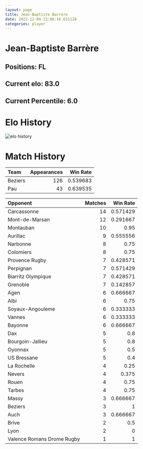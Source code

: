 ```yaml
---  
layout: page  
title: Jean-Baptiste Barrère  
date: 2022-12-09 13:06:16.631128  
categories: player  
---
```

# Jean-Baptiste Barrère

## Positions: FL

## Current elo: 83.0

## Current Percentile: 6.0

# Elo History


![elo history](history_Jean-BaptisteBarrère.png)
# Match History


| Team    |   Appearances |   Win Rate |
|:--------|--------------:|-----------:|
| Beziers |           126 |   0.539683 |
| Pau     |            43 |   0.639535 |

| Opponent                   |   Matches |   Win Rate |
|:---------------------------|----------:|-----------:|
| Carcassonne                |        14 |   0.571429 |
| Mont-de-Marsan             |        12 |   0.291667 |
| Montauban                  |        10 |   0.95     |
| Aurillac                   |         9 |   0.555556 |
| Narbonne                   |         8 |   0.75     |
| Colomiers                  |         8 |   0.75     |
| Provence Rugby             |         7 |   0.428571 |
| Perpignan                  |         7 |   0.571429 |
| Biarritz Olympique         |         7 |   0.428571 |
| Grenoble                   |         7 |   0.142857 |
| Agen                       |         6 |   0.666667 |
| Albi                       |         6 |   0.75     |
| Soyaux-Angouleme           |         6 |   0.333333 |
| Vannes                     |         6 |   0.333333 |
| Bayonne                    |         6 |   0.666667 |
| Dax                        |         5 |   0.8      |
| Bourgoin-Jallieu           |         5 |   0.8      |
| Oyonnax                    |         5 |   0.5      |
| US Bressane                |         5 |   0.4      |
| La Rochelle                |         4 |   0.25     |
| Nevers                     |         4 |   0.375    |
| Rouen                      |         4 |   0.75     |
| Tarbes                     |         4 |   0.75     |
| Massy                      |         3 |   0.666667 |
| Beziers                    |         3 |   1        |
| Auch                       |         3 |   0.666667 |
| Brive                      |         2 |   0.5      |
| Lyon                       |         2 |   0        |
| Valence Romans Drome Rugby |         1 |   1        |